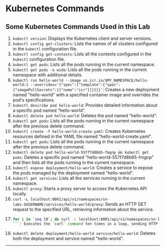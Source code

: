 # Kubernetes Commands 

## Some Kubernetes Commands Used in this Lab

1. `kubectl version`: Displays the Kubernetes client and server versions.
2. `kubectl config get-clusters`: Lists the names of all clusters configured in the `kubectl` configuration file.
3. `kubectl config get-contexts`: Lists all the contexts configured in the `kubectl` configuration file.
4. `kubectl get pods`: Lists all the pods running in the current namespace.
5. `kubectl get pods -o wide`: Lists all the pods running in the current namespace with additional details.
6. `kubectl run hello-world --image us.icr.io/$MY_NAMESPACE/hello-world:1 --overrides='{"spec":{"template":{"spec":{"imagePullSecrets":[{"name":"icr"}]}}}}'`: Creates a new deployment named "hello-world" with a specified container image and overrides the pod's specifications.
7. `kubectl describe pod hello-world`: Provides detailed information about a specific pod named "hello-world".
8. `kubectl delete pod hello-world`: Deletes the pod named "hello-world".
9. `kubectl get pods`: Lists all the pods running in the current namespace after the previous delete command.
10. `kubectl create -f hello-world-create.yaml`: Creates Kubernetes resources defined in the YAML file named "hello-world-create.yaml".
11. `kubectl get pods`: Lists all the pods running in the current namespace after the previous delete command.
12. `kubectl delete pod hello-world-557f7d8b65-fmgnp && kubectl get pods`: Deletes a specific pod named "hello-world-557f7d8b65-fmgnp" and then lists all the pods running in the current namespace.
13. `kubectl expose deployment/hello-world`: Creates a service to expose the pods managed by the deployment named "hello-world".
14. `kubectl get services`: Lists all the services running in the current namespace.
15. `kubectl proxy`: Starts a proxy server to access the Kubernetes API locally.
16. `curl -L localhost:8001/api/v1/namespaces/sn-labs-$USERNAME/services/hello-world/proxy`: Sends an HTTP GET request to the specified URL, retrieving information about the service.
17. ```bash
    for i in `seq 10`; do curl -L localhost:8001/api/v1/namespaces/sn-labs-$USERNAME/services/hello-world/proxy; done
    ```: Executes the `curl` command ten times in a loop, sending HTTP GET requests to the specified URL.
18. `kubectl delete deployment/hello-world service/hello-world`: Deletes both the deployment and service named "hello-world".

---
